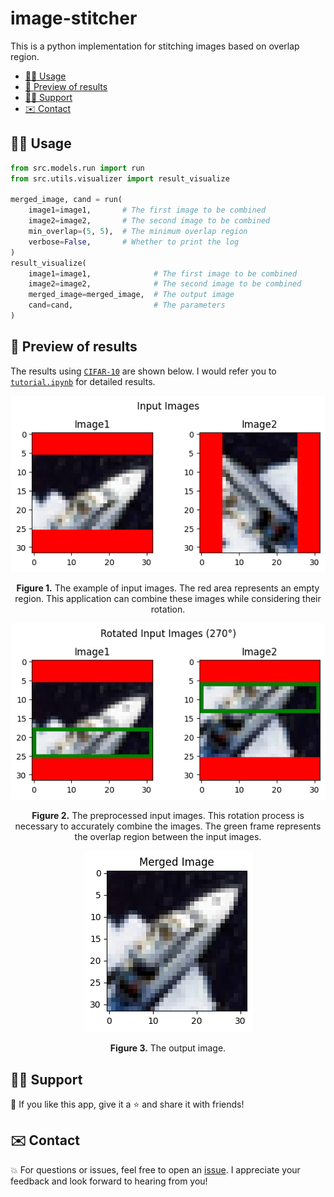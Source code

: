 # image-stitcher
This is a python implementation for stitching images based on overlap region.
- [👨‍💻 Usage](#-usage)
- [🎯 Preview of results](#-preview-of-results)
- [🙋‍♂️ Support](#️-support)
- [✉️ Contact](#️-contact)

## 👨‍💻 Usage
```python
from src.models.run import run
from src.utils.visualizer import result_visualize

merged_image, cand = run(
    image1=image1,       # The first image to be combined
    image2=image2,       # The second image to be combined
    min_overlap=(5, 5),  # The minimum overlap region
    verbose=False,       # Whether to print the log
)
result_visualize(
    image1=image1,              # The first image to be combined
    image2=image2,              # The second image to be combined
    merged_image=merged_image,  # The output image
    cand=cand,                  # The parameters
)
```


## 🎯 Preview of results
The results using [`CIFAR-10`](https://www.cs.toronto.edu/~kriz/cifar.html) are shown below. I would refer you to [`tutorial.ipynb`](https://github.com/C-Naoki/image-stitcher/blob/main/notebooks/tutorial.ipynb) for detailed results.

<p align="center">
<img src="./docs/assets/input.png" alt="" align=center />
<br><br>
<b>Figure 1.</b> The example of input images. The red area represents an empty region. This application can combine these images while considering their rotation.
</p>

<p align="center">
<img src="./docs/assets/rotated.png" alt="" align=center />
<br><br>
<b>Figure 2.</b> The preprocessed input images. This rotation process is necessary to accurately combine the images. The green frame represents the overlap region between the input images.
</p>

<p align="center">
<img src="./docs/assets/result.png" alt="" align=center />
<br><br>
<b>Figure 3.</b> The output image.
</p>

## 🙋‍♂️ Support
💙 If you like this app, give it a ⭐ and share it with friends!

## ✉️ Contact
💥 For questions or issues, feel free to open an [issue](https://github.com/C-Naoki/image-stitcher/issues). I appreciate your feedback and look forward to hearing from you!
